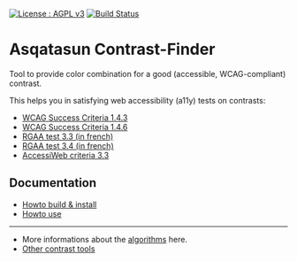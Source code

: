 [![License : AGPL v3](https://img.shields.io/badge/License-AGPL3-blue.svg)](https://github.com/Asqatasun/Contrast-Finder/blob/master/LICENSE) 
[![Build Status](https://travis-ci.org/Asqatasun/Contrast-Finder.svg)](https://travis-ci.org/Asqatasun/Contrast-Finder)

# Asqatasun Contrast-Finder

Tool to provide color combination for a good (accessible, WCAG-compliant) contrast.

This helps you in satisfying web accessibility (a11y) tests on contrasts:

* [WCAG Success Criteria 1.4.3](http://www.w3.org/TR/WCAG20/#visual-audio-contrast-contrast)
* [WCAG Success Criteria 1.4.6](http://www.w3.org/TR/WCAG20/#visual-audio-contrast7)
* [RGAA test 3.3 (in french)](http://references.modernisation.gouv.fr/rgaa-accessibilite/criteres.html#crit-3-3)
* [RGAA test 3.4 (in french)](http://references.modernisation.gouv.fr/rgaa-accessibilite/criteres.html#crit-3-4)
* [AccessiWeb criteria 3.3](http://www.accessiweb.org/index.php/accessiweb-22-english-version.html#crit-3-3)


## Documentation
* [Howto build & install](Howto-build-and-install.md)
* [Howto use](Howto-use.md)

---
* More informations about the [algorithms](The-algorithms.md) here.
* [Other contrast tools](Other-contrast-tools.md)
